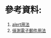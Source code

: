 # 參考資料:
1. [alert用法](https://clay-atlas.com/blog/2021/12/25/javascript-alert-confirm-prompt-customize-pop-up-window/)
2. [偵測電子郵件用法](https://ithelp.ithome.com.tw/articles/10094951)
